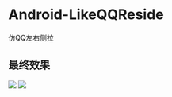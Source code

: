 # Android-LikeQQReside
仿QQ左右侧拉

## 最终效果
![](http://i.imgur.com/2Jh3uds.png)
![](http://i.imgur.com/H3ZCaRs.png)
